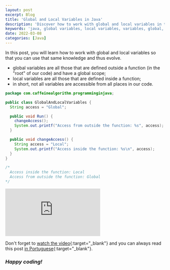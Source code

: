 ```yaml
---
layout: post
excerpt: Blog
title: 'Global and Local Variables in Java'
description: 'Discover how to work with global and local variables in the Java programming language. Get answers to your questions with the theory and examples presented.'
keywords: 'java, global variables, local variables, variables, global, local, variable, post'
date: 2022-03-08
categories: [Java]
---
```


In this post, you will learn how to work with global and local variables so that you can use that same knowledge and thus evolve.

- global variables are all those that are defined outside a function (in the "root" of our code) and have a global scope;
- local variables are all those that are defined inside a function;
- in short, not all variables are accessible from all places in our code.

```java
package com.caffeinealgorithm.programminginjava;

public class GlobalAndLocalVariables {
  String access = "Global";

  public void Run() {
    changeAccess();
    System.out.printf("Access from outside the function: %s", access);
  }

  public void changeAccess() {
    String access = "Local";
    System.out.printf("Access inside the function: %s\n", access);
  }
}

/*
  Access inside the function: Local
  Access from outside the function: Global
*/
```

<div class="video-container">
  <iframe src="https://www.youtube.com/embed/hgVFRjqnSPM" frameborder="0" allowfullscreen></iframe>
</div>

Don't forget to [watch the video](https://youtu.be/hgVFRjqnSPM){:target="\_blank"} and you can always read this post [in Portuguese](https://caffeinealgorithm.com/blog/variaveis-globais-e-locais-em-java/){:target="\_blank"}.

### _Happy coding!_
